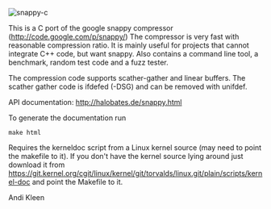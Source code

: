 ![snappy-c](https://halobates.de/snappy-c.png)

This is a C port of the google snappy compressor (http://code.google.com/p/snappy/)
The compressor is very fast with reasonable compression ratio.
It is mainly useful for projects that cannot integrate C++ code, but want snappy.
Also contains a command line tool, a benchmark, random test code and a fuzz tester.

The compression code supports scather-gather and linear buffers. The scather
gather code is ifdefed (-DSG) and can be removed with unifdef.

API documentation: http://halobates.de/snappy.html

To generate the documentation run

	make html

Requires the kerneldoc script from a Linux kernel source (may need to point
the makefile to it). If you don't have the kernel source lying around
just download it from
https://git.kernel.org/cgit/linux/kernel/git/torvalds/linux.git/plain/scripts/kernel-doc
and point the Makefile to it.




Andi Kleen
